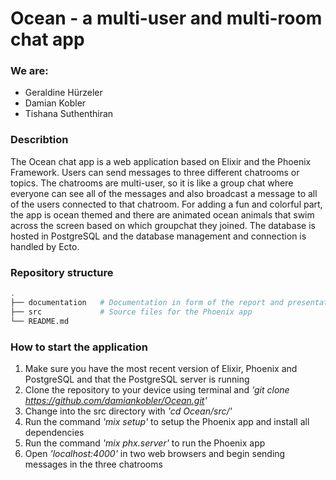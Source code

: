 # Ocean - a multi-user and multi-room chat app
### We are:
- Geraldine Hürzeler
- Damian Kobler
- Tishana Suthenthiran

### Describtion
The Ocean chat app is a web application based on Elixir and the Phoenix Framework. Users can send messages to three different chatrooms or topics. The chatrooms are multi-user, so it is like a group chat where everyone can see all of the messages and also broadcast a message to all of the users connected to that chatroom. For adding a fun and colorful part, the app is ocean themed and there are animated ocean animals that swim across the screen based on which groupchat they joined.
The database is hosted in PostgreSQL and the database management and connection is handled by Ecto.

### Repository structure
```bash
.
├── documentation   # Documentation in form of the report and presentation slides
├── src             # Source files for the Phoenix app
└── README.md
```
###  How to start the application
1. Make sure you have the most recent version of Elixir, Phoenix and PostgreSQL and that the PostgreSQL server is running
2. Clone the repository to your device using terminal and *'git clone https://github.com/damiankobler/Ocean.git'*
3. Change into the src directory with *'cd Ocean/src/'*
4. Run the command *'mix setup'* to setup the Phoenix app and install all dependencies
5. Run the command *'mix phx.server'* to run the Phoenix app
6. Open *'localhost:4000'* in two web browsers and begin sending messages in the three chatrooms
